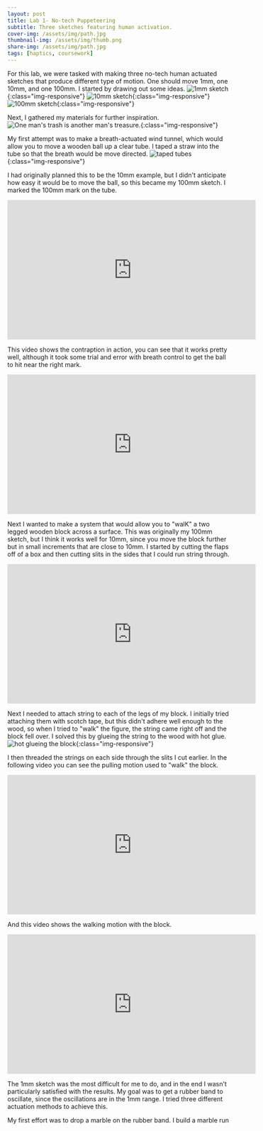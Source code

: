 ```yaml
---
layout: post
title: Lab 1- No-tech Puppeteering
subtitle: Three sketches featuring human activation.
cover-img: /assets/img/path.jpg
thumbnail-img: /assets/img/thumb.png
share-img: /assets/img/path.jpg
tags: [haptics, coursework]
---
```

For this lab, we were tasked with making three no-tech human actuated sketches that produce different type of motion. One should move 1mm, one 10mm, and one 100mm. I started by drawing out some ideas.
![1mm sketch](../assets/img/lab1/IMG_0287.JPG){:class="img-responsive"}
![10mm sketch](../assets/img/lab1/IMG_0288.JPG){:class="img-responsive"}
![100mm sketch](../assets/img/lab1/IMG_0289.JPG){:class="img-responsive"}

Next, I gathered my materials for further inspiration.
![One man's trash is another man's treasure.](../assets/img/lab1/IMG_0271.jpg){:class="img-responsive"}

My first attempt was to make a breath-actuated wind tunnel, which would allow you to move a wooden ball up a clear tube. I taped a straw into the tube so that the breath would be move directed. 
![taped tubes](../assets/img/lab1/IMG_1816.jpg){:class="img-responsive"}

I had originally planned this to be the 10mm example, but I didn't anticipate how easy it would be to move the ball, so this became my 100mm sketch. I marked the 100mm mark on the tube.
<iframe width="560" height="315" src="https://www.youtube.com/embed/_bCzvQ0-w2g" frameborder="0" allow="accelerometer; autoplay; clipboard-write; encrypted-media; gyroscope; picture-in-picture" allowfullscreen></iframe>

This video shows the contraption in action, you can see that it works pretty well, although it took some trial and error with breath control to get the ball to hit near the right mark.
<iframe width="560" height="315" src="https://www.youtube.com/embed/T54TD8Jjkqo" frameborder="0" allow="accelerometer; autoplay; clipboard-write; encrypted-media; gyroscope; picture-in-picture" allowfullscreen></iframe>

Next I wanted to make a system that would allow you to "walK" a two legged wooden block across a surface. This was originally my 100mm sketch, but I think it works well for 10mm, since you move the block further but in small increments that are close to 10mm. I started by cutting the flaps off of a box and then cutting slits in the sides that I could run string through.
<iframe width="560" height="315" src="https://www.youtube.com/embed/OdRHCrXF2ps" frameborder="0" allow="accelerometer; autoplay; clipboard-write; encrypted-media; gyroscope; picture-in-picture" allowfullscreen></iframe>

Next I needed to attach string to each of the legs of my block. I initially tried attaching them with scotch tape, but this didn't adhere well enough to the wood, so when I tried to "walk" the figure, the string came right off and the block fell over. I solved this by glueing the string to the wood with hot glue.
![hot glueing the block](../assets/img/lab1/IMG_1822.jpg){:class="img-responsive"}

I then threaded the strings on each side through the slits I cut earlier. In the following video you can see the pulling motion used to "walk" the block.
<iframe width="560" height="315" src="https://www.youtube.com/embed/iZU9W1UiMZQ" frameborder="0" allow="accelerometer; autoplay; clipboard-write; encrypted-media; gyroscope; picture-in-picture" allowfullscreen></iframe>

And this video shows the walking motion with the block.
<iframe width="560" height="315" src="https://www.youtube.com/embed/7Df443u1LCA" frameborder="0" allow="accelerometer; autoplay; clipboard-write; encrypted-media; gyroscope; picture-in-picture" allowfullscreen></iframe>

The 1mm sketch was the most difficult for me to do, and in the end I wasn't particularly satisfied with the results. My goal was to get a rubber band to oscillate, since the oscillations are in the 1mm range. I tried three different actuation methods to achieve this.

My first effort was to drop a marble on the rubber band. I build a marble run 
